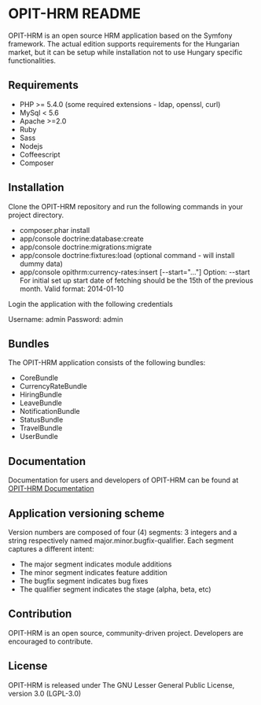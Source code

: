 OPIT-HRM README
========================

OPIT-HRM is an open source HRM application based on the Symfony framework.
The actual edition supports requirements for the Hungarian market,
but it can be setup while installation not to use Hungary specific functionalities.

Requirements
------------

* PHP >= 5.4.0 (some required extensions - ldap, openssl, curl)
* MySql < 5.6
* Apache >=2.0
* Ruby
* Sass
* Nodejs
* Coffeescript
* Composer

Installation
------------

Clone the OPIT-HRM repository and run the following commands in your
project directory.

 * composer.phar install
 * app/console doctrine:database:create
 * app/console doctrine:migrations:migrate
 * app/console doctrine:fixtures:load  (optional command - will install dummy data)
 * app/console opithrm:currency-rates:insert [--start="..."]
    Option:
    --start  For initial set up start date of fetching should be the 15th of
    the previous month. Valid format: 2014-01-10


Login the application with the following credentials

Username: admin
Password: admin

Bundles
------------

The OPIT-HRM application consists of the following bundles:

  * CoreBundle
  * CurrencyRateBundle
  * HiringBundle
  * LeaveBundle
  * NotificationBundle
  * StatusBundle
  * TravelBundle
  * UserBundle

Documentation
------------

Documentation for users and developers of OPIT-HRM can be found at [OPIT-HRM Documentation][1]

Application versioning scheme
------------

Version numbers are composed of four (4) segments: 3 integers and a string respectively named major.minor.bugfix-qualifier.
Each segment captures a different intent:

  * The major segment indicates module additions
  * The minor segment indicates feature addition
  * The bugfix segment indicates bug fixes
  * The qualifier segment indicates the stage (alpha, beta, etc)

Contribution
------------

OPIT-HRM is an open source, community-driven project. Developers are
encouraged to contribute.

License
------------

OPIT-HRM is released under The GNU Lesser General Public License, version 3.0 (LGPL-3.0)

[1]: http://www.opit.hu/opithrm/documentation